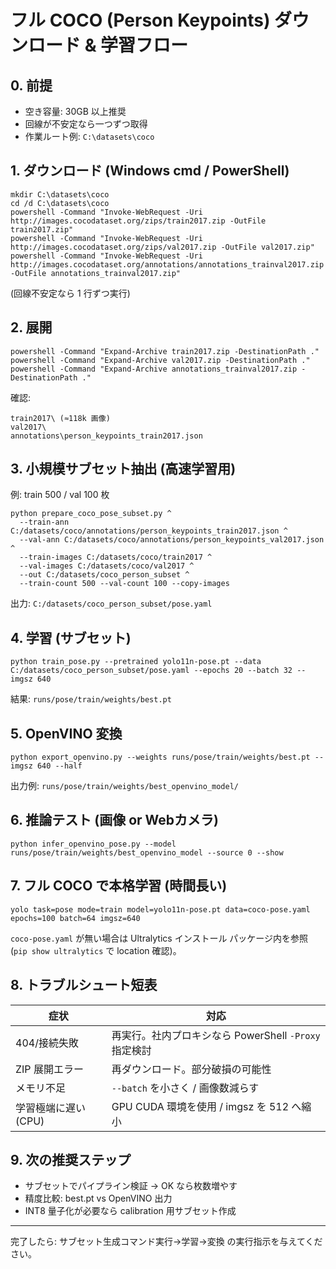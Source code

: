 # フル COCO (Person Keypoints) ダウンロード & 学習フロー

## 0. 前提
- 空き容量: 30GB 以上推奨
- 回線が不安定なら一つずつ取得
- 作業ルート例: `C:\datasets\coco`

## 1. ダウンロード (Windows cmd / PowerShell)
```
mkdir C:\datasets\coco
cd /d C:\datasets\coco
powershell -Command "Invoke-WebRequest -Uri http://images.cocodataset.org/zips/train2017.zip -OutFile train2017.zip"
powershell -Command "Invoke-WebRequest -Uri http://images.cocodataset.org/zips/val2017.zip -OutFile val2017.zip"
powershell -Command "Invoke-WebRequest -Uri http://images.cocodataset.org/annotations/annotations_trainval2017.zip -OutFile annotations_trainval2017.zip"
```
(回線不安定なら 1 行ずつ実行)

## 2. 展開
```
powershell -Command "Expand-Archive train2017.zip -DestinationPath ."
powershell -Command "Expand-Archive val2017.zip -DestinationPath ."
powershell -Command "Expand-Archive annotations_trainval2017.zip -DestinationPath ."
```
確認:
```
train2017\ (≈118k 画像)
val2017\
annotations\person_keypoints_train2017.json
```

## 3. 小規模サブセット抽出 (高速学習用)
例: train 500 / val 100 枚
```
python prepare_coco_pose_subset.py ^
  --train-ann C:/datasets/coco/annotations/person_keypoints_train2017.json ^
  --val-ann C:/datasets/coco/annotations/person_keypoints_val2017.json ^
  --train-images C:/datasets/coco/train2017 ^
  --val-images C:/datasets/coco/val2017 ^
  --out C:/datasets/coco_person_subset ^
  --train-count 500 --val-count 100 --copy-images
```
出力: `C:/datasets/coco_person_subset/pose.yaml`

## 4. 学習 (サブセット)
```
python train_pose.py --pretrained yolo11n-pose.pt --data C:/datasets/coco_person_subset/pose.yaml --epochs 20 --batch 32 --imgsz 640
```
結果: `runs/pose/train/weights/best.pt`

## 5. OpenVINO 変換
```
python export_openvino.py --weights runs/pose/train/weights/best.pt --imgsz 640 --half
```
出力例: `runs/pose/train/weights/best_openvino_model/`

## 6. 推論テスト (画像 or Webカメラ)
```
python infer_openvino_pose.py --model runs/pose/train/weights/best_openvino_model --source 0 --show
```

## 7. フル COCO で本格学習 (時間長い)
```
yolo task=pose mode=train model=yolo11n-pose.pt data=coco-pose.yaml epochs=100 batch=64 imgsz=640
```
`coco-pose.yaml` が無い場合は Ultralytics インストール パッケージ内を参照 (`pip show ultralytics` で location 確認)。

## 8. トラブルシュート短表
| 症状 | 対応 |
|------|------|
| 404/接続失敗 | 再実行。社内プロキシなら PowerShell `-Proxy` 指定検討 |
| ZIP 展開エラー | 再ダウンロード。部分破損の可能性 |
| メモリ不足 | `--batch` を小さく / 画像数減らす |
| 学習極端に遅い (CPU) | GPU CUDA 環境を使用 / imgsz を 512 へ縮小 |

## 9. 次の推奨ステップ
- サブセットでパイプライン検証 → OK なら枚数増やす
- 精度比較: best.pt vs OpenVINO 出力
- INT8 量子化が必要なら calibration 用サブセット作成

---
完了したら: サブセット生成コマンド実行→学習→変換 の実行指示を与えてください。
